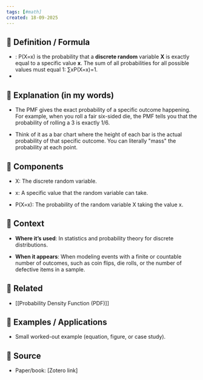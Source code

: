 ```yaml
--- 
tags: [#math]
created: 18-09-2025
--- 
```

## 🔹 Definition / Formula
- : P(X=x) is the probability that a **discrete random** variable **X** is exactly equal to a specific value **x**. The sum of all probabilities for all possible values must equal 1: ∑x​P(X=x)=1.
- 

  
## 🔹 Explanation (in my words)
- The PMF gives the exact probability of a specific outcome happening. For example, when you roll a fair six-sided die, the PMF tells you that the probability of rolling a 3 is exactly 1/6.
    
- Think of it as a bar chart where the height of each bar is the actual probability of that specific outcome. You can literally "mass" the probability at each point.
## 🔹 Components
-  X: The discrete random variable.
    
- x: A specific value that the random variable can take.
    
- P(X=x): The probability of the random variable X taking the value x.

## 🔹 Context 
- **Where it’s used**: In statistics and probability theory for discrete distributions.
    
- **When it appears**: When modeling events with a finite or countable number of outcomes, such as coin flips, die rolls, or the number of defective items in a sample.

## 🔹 Related
- [[Probability Density Function (PDF)]]

## 🔹 Examples / Applications
- Small worked-out example (equation, figure, or case study). 

## 🔹 Source 
- Paper/book: [Zotero link]
